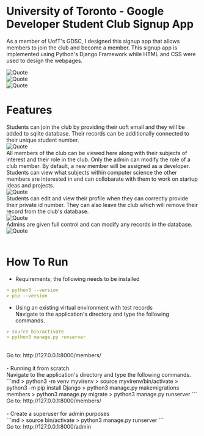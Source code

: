 # University of Toronto - Google Developer Student Club Signup App
As a member of UofT's GDSC, I designed this signup app that allows members to join the club and become a member. This signup app is implemented using Python's Django Framework while HTML and CSS were used to design the webpages. <br />

![Quote](https://github.com/kannikakabilar/UofT-Club-Signup-App/blob/main/screenshots/Screen%20Shot%202022-12-29%20at%2010.00.29%20PM.png)
<br />
![Quote](https://github.com/kannikakabilar/UofT-Club-Signup-App/blob/main/screenshots/Screen%20Shot%202022-12-29%20at%2010.00.45%20PM.png)
<br />
![Quote](https://github.com/kannikakabilar/UofT-Club-Signup-App/blob/main/screenshots/Screen%20Shot%202022-12-29%20at%2010.01.16%20PM.png)
<br />
# Features
Students can join the club by providing their uoft email and they will be added to sqlite database. Their records can be additionally connected to their unique student number.
<br />
![Quote](https://github.com/kannikakabilar/UofT-Club-Signup-App/blob/main/screenshots/Screen%20Shot%202022-12-31%20at%201.19.16%20PM.png)
<br />
All members of the club can be viewed here along with their subjects of interest and their role in the club. Only the admin can modify the role of a club member. By default, a new member will be assigned as a developer. Students can view what subjects within computer science the other members are interested in and can collobarate with them to work on startup ideas and projects.
<br />
![Quote](https://github.com/kannikakabilar/UofT-Club-Signup-App/blob/main/screenshots/Screen%20Shot%202022-12-29%20at%2010.01.07%20PM.png)
<br />
Students can edit and view their profile when they can correctly provide their private id number. They can also leave the club which will remove their record from the club's database.
<br />
![Quote](https://github.com/kannikakabilar/UofT-Club-Signup-App/blob/main/screenshots/Screen%20Shot%202022-12-31%20at%201.19.32%20PM.png)
<br />
Admins are given full control and can modify any records in the database.
<br />
![Quote](https://github.com/kannikakabilar/UofT-Club-Signup-App/blob/main/screenshots/Screen%20Shot%202022-12-29%20at%209.59.50%20PM.png)
<br />
<br />
# How To Run
- Requirements; the following needs to be installed
```md
> python3 --version
> pip --version
```
- Using an existing virtual environment with test records <br />
Navigate to the application's directory and type the following commands. 
```md
> source bin/activate
> python3 manage.py runserver
```
<br />
Go to: http://127.0.0.1:8000/members/
<br />
<br />
- Running it from scratch <br />
Navigate to the application's directory and type the following commands. <br />
```md
> python3 -m venv myvirenv
> source myvirenv/bin/activate
> python3 -m pip install Django
> python3 manage.py makemigrations members
> python3 manage.py migrate
> python3 manage.py runserver
```
<br />
Go to: http://127.0.0.1:8000/members/
<br />
<br />
- Create a superuser for admin purposes <br />
```md
> source bin/activate
> python3 manage.py runserver
```
<br />
Go to: http://127.0.0.1:8000/admin
<br />
